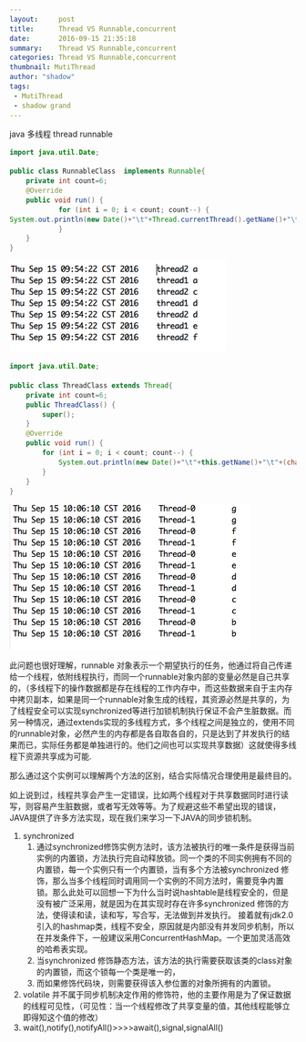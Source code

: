 ```yaml
---
layout:     post
title:      Thread VS Runnable,concurrent
date:       2016-09-15 21:35:18
summary:    Thread VS Runnable,concurrent
categories: Thread VS Runnable,concurrent
thumbnail: MutiThread
author: "shadow"
tags:
 - MutiThread
 - shadow grand
---
```


java 多线程 thread runnable

```java
import java.util.Date;

public class RunnableClass  implements Runnable{
	private int count=6;
	@Override
	public void run() {
			for (int i = 0; i < count; count--) {
System.out.println(new Date()+"\t"+Thread.currentThread().getName()+"\t"+(char)('g'-count));
			}
	}
}
```

 ![runnable](/image/runnable.png)



```java
import java.util.Date;

public class ThreadClass extends Thread{
	private int count=6;
	public ThreadClass() {
		super();
	}
	@Override
	public void run() {
		for (int i = 0; i < count; count--) {
			System.out.println(new Date()+"\t"+this.getName()+"\t"+(char)('a'-count));
		}
	}
}

```

 ![thread](/image/thread.png)

此问题也很好理解，runnable 对象表示一个期望执行的任务，他通过将自己传递给一个线程，依附线程执行，而同一个runnable对象内部的变量必然是自己共享的，（多线程下的操作数据都是存在线程的工作内存中，而这些数据来自于主内存中拷贝副本，如果是同一个runnable对象生成的线程，其资源必然是共享的，为了线程安全可以实现synchronized等进行加锁机制执行保证不会产生脏数据。而另一种情况，通过extends实现的多线程方式，多个线程之间是独立的，使用不同的runnable对象，必然产生的内存都是各自取各自的，只是达到了并发执行的结果而已，实际任务都是单独进行的。他们之间也可以实现共享数据）这就使得多线程下资源共享成为可能.

那么通过这个实例可以理解两个方法的区别，结合实际情况合理使用是最终目的。



如上说到过，线程共享会产生一定错误，比如两个线程对于共享数据同时进行读写，则容易产生脏数据，或者写无效等等。为了规避这些不希望出现的错误，JAVA提供了许多方法实现，现在我们来学习一下JAVA的同步锁机制。

1. synchronized 
   1. 通过synchronized修饰实例方法时，该方法被执行的唯一条件是获得当前实例的内置锁，方法执行完自动释放锁。同一个类的不同实例拥有不同的内置锁，每一个实例只有一个内置锁，当有多个方法被synchronized 修饰，那么当多个线程同时调用同一个实例的不同方法时，需要竞争内置锁。那么此处可以回想一下为什么当时说hashtable是线程安全的，但是没有被广泛采用，就是因为在其实现时存在许多synchronized 修饰的方法，使得读和读，读和写，写合写，无法做到并发执行。
      接着就有jdk2.0 引入的hashmap类，线程不安全，原因就是内部没有并发同步机制，所以在并发条件下，一般建议采用ConcurrentHashMap。一个更加灵活高效的哈希表实现。
   2. 当synchronized 修饰静态方法，该方法的执行需要获取该类的class对象的内置锁，而这个锁每一个类是唯一的，
   3. 而如果修饰代码块，则需要获得该入参位置的对象所拥有的内置锁。
2. volatile 并不属于同步机制决定作用的修饰符，他的主要作用是为了保证数据的线程可见性，（可见性：当一个线程修改了共享变量的值，其他线程能够立即得知这个值的修改）
3. wait(),notify(),notifyAll()>>>>await(),signal,signalAll()
